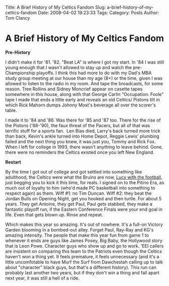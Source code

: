 Title: A Brief History of My Celtics Fandom
Slug: a-brief-history-of-my-celtics-fandom
Date: 2008-04-02 19:23:33
Tags: 
Category: Posts
Author: Tom Clancy

# A Brief History of My Celtics Fandom

<strong>Pre-History</strong>

I didn't make it for '81. '82. "Beat LA" is where I got my start. In '84 I was still young enough that I wasn't allowed to stay up and watch the pre-Championship playoffs. I think this had more to do with my Dad's MBA study group meeting at our house than my age (8+) or the time, given I was allowed to listen to the radio in my room. And tape the broadcasts, for some reason. Tree Rollins and Sidney Moncrief appear on casette tapes somewhere in this house, along with that George Carlin "Occupation: Foole" tape I made that ends a little early and reveals an old Celtics/ Pistons tilt in which Rick Mahorn dumps Johnny Most's beverage all over the scorer's table.

I made it to '84 and '86. Was there for '85 and '87 too. There for the rise of the Pistons ('88-'90), the faux threat of the Pacers, but all of that was terrific stuff for a sports fan.  Len Bias died, Larry's back turned more trick than back, Kevin's ankle turned into Home Depot, Reggie Lewis' plumbing failed and the next thing you knew, it was just you, Tommy and Rick Fox. When I left for college in 1993, there wasn't anything to leave behind. Gone, there were no reminders the Celtics existed once you left New England.

<strong>Restart</strong>

By the time I got out of college and got settled into something like adulthood, the Celtics were what the Bruins are now, <a href="http://www.youtube.com/watch?v=Ebpod5LqFts" title="For Michelle, who had no idea what I meant" target="_blank">Lucy with the football</a>, just begging you to kick it this time, for reals. I signed on to the Pitino Era, as much out of loyalty to him (who'd made PC basketball into something to respect again) as them. Wiff #1: no Tim Duncan. Wiff #2: they beat the Jordan Bulls on Opening Night, get you hooked and then turtle. For about 5 years. They get Antoine, they get Paul, Paul gets stabbed, they make a fantastic playoff run, if the Eastern Conference Finals were your end goal in life. Even that gets blown up. Rinse and repeat.

Which makes this year so amazing. It's out of nowhere. It's a full-on Victory Garden blooming in a bombed-out alley. Forget Paul, Ray-Ray and KG's amazing intensity. The people that make this year fun from game 1 to whenever it ends are guys like James Posey, Big Baby, the Hollywood story that is Leon Powe. Character guys who show up and go to work. 'EEI callers are insistent on comparing this team to the Patriots even though the Celtics haven't won a thing yet. It feels premature, it feels unnecessary (and it's a little uncomfotable to have Murf the Surf from Dawchestah calling up to talk about "character" black guys, but that's a different history). This run can probably last another two years, but if they don't win a thing and fall apart next year, it was still a hell of a ride.
